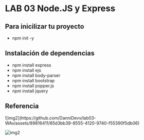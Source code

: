 <h1 class="title">LAB 03 Node.JS y Express</h1>
        <h2>Para inicilizar tu proyecto</h2>
        <ul>
            <li>npm init -y</li>
        </ul>
        <h2>Instalación de dependencias</h2>
        <ul>
            <li>npm install express</li>
            <li>npm install ejs</li>
            <li>npm install body-parser</li>
            <li>npm install bootstrap</li>
            <li>npm install popper.js</li>
            <li>npm install jquery</li>
        </ul>
        <h2>Referencia</h2>    
![img2](https://github.com/DanniDevv/lab03-WAv/assets/89816411/85d3bb39-8555-4120-9740-f55390f5db06)

![img2](https://github.com/DanniDevv/lab03-WAv/assets/89816411/277d0e80-0c86-47bb-8751-aae6b1ae060e)

